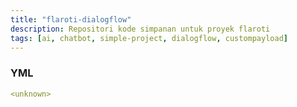 ```yaml
---
title: "flaroti-dialogflow"
description: Repositori kode simpanan untuk proyek flaroti
tags: [ai, chatbot, simple-project, dialogflow, custompayload]
---
```


### YML
```yml
<unknown>
```
